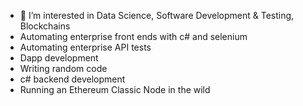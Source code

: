 - 👀 I’m interested in Data Science, Software Development & Testing, Blockchains
- Automating enterprise front ends with c# and selenium
- Automating enterprise API tests
- Dapp development
- Writing random code
- c# backend development
- Running an Ethereum Classic Node in the wild
